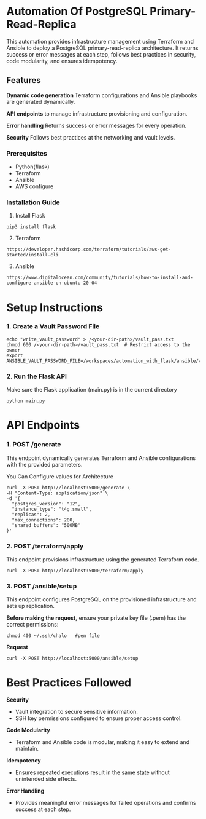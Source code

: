# Automation Of PostgreSQL Primary-Read-Replica 

This automation provides infrastructure management using Terraform and Ansible to deploy a PostgreSQL primary-read-replica architecture. It returns success or error messages at each step, follows best practices in security, code modularity, and ensures idempotency.


## Features
**Dynamic code generation**   Terraform configurations and Ansible playbooks are generated dynamically.

**API endpoints**  to manage infrastructure provisioning and configuration.

****Error handling****  Returns success or error messages for every operation.

****Security****  Follows best practices at the networking and vault levels.

### Prerequisites
- Python(flask)
- Terraform
- Ansible
- AWS configure 

### Installation Guide
1. Install Flask
 ```
pip3 install flask 
```
2. Terraform
```
https://developer.hashicorp.com/terraform/tutorials/aws-get-started/install-cli 
```
3. Ansible
```
https://www.digitalocean.com/community/tutorials/how-to-install-and-configure-ansible-on-ubuntu-20-04
```

# Setup Instructions
### 1. Create a Vault Password File
```
echo "write_vault_password" > /<your-dir-path>/vault_pass.txt
chmod 600 /<your-dir-path>/vault_pass.txt  # Restrict access to the owner
export ANSIBLE_VAULT_PASSWORD_FILE=/workspaces/automation_with_flask/ansible/vault_pass.txt

```

### 2. Run the Flask API
Make sure the Flask application (main.py) is in the current directory
```
python main.py
```

# API Endpoints 
### 1. POST /generate
This endpoint dynamically generates Terraform and Ansible configurations with the provided parameters.

You Can Configure values for Architecture
```
curl -X POST http://localhost:5000/generate \
-H "Content-Type: application/json" \
-d '{
  "postgres_version": "12",
  "instance_type": "t4g.small",
  "replicas": 2,
  "max_connections": 200,
  "shared_buffers": "500MB"
}'
```

### 2. POST /terraform/apply
This endpoint provisions infrastructure using the generated Terraform code.

```
curl -X POST http://localhost:5000/terraform/apply
```

### 3. POST /ansible/setup
This endpoint configures PostgreSQL on the provisioned infrastructure and sets up replication.

**Before making the request,** ensure your private key file (.pem) has the correct permissions:
```
chmod 400 ~/.ssh/chalo   #pem file
```

**Request**
```
curl -X POST http://localhost:5000/ansible/setup
```

# Best Practices Followed 
**Security**
- Vault integration to secure sensitive information.
- SSH key permissions configured to ensure proper access control.

**Code Modularity**
- Terraform and Ansible code is modular, making it easy to extend and maintain.

**Idempotency**
- Ensures repeated executions result in the same state without unintended side effects.

**Error Handling**
- Provides meaningful error messages for failed operations and confirms success at each step.
